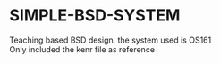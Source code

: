 # SIMPLE-BSD-SYSTEM
Teaching based BSD design, the system used is OS161 </br>
Only included the kenr file as reference </br>
